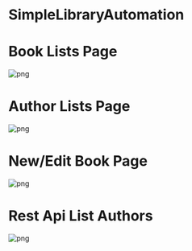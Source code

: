 # SimpleLibraryAutomation

# Book Lists Page
![png](https://github.com/oktayuyar/SimpleLibraryAutomation/blob/master/images/list_books.png "Book Lists Page")

# Author Lists Page
![png](https://github.com/oktayuyar/SimpleLibraryAutomation/blob/master/images/list_authors.png "Author Lists Page")

# New/Edit Book Page
![png](https://github.com/oktayuyar/SimpleLibraryAutomation/blob/master/images/add_book.png "New/Edit Book Page")

# Rest Api List Authors
![png](https://github.com/oktayuyar/SimpleLibraryAutomation/blob/master/images/rest_list_authors.png "Rest Api List Authors")

